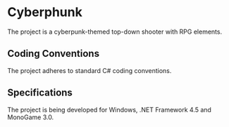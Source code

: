 # Cyberphunk
The project is a cyberpunk-themed top-down shooter with RPG elements.
## Coding Conventions
The project adheres to standard C# coding conventions.
## Specifications
The project is being developed for Windows, .NET Framework 4.5 and MonoGame 3.0.
